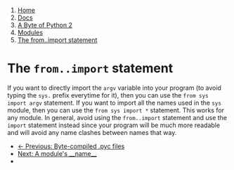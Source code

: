 <!-- -
Title: A Byte of Python 2: The from..import statement
Author: Swaroop C H
Editor: Marios Zindilis
First Published: 2003
Last Updated: 2014-02-16
- -->

<ol class='breadcrumb' itemprop='breadcrumb'>
        <li><a href="/">Home</a></li>
        <li><a href="/docs/">Docs</a></li>
        <li><a href="/docs/a-byte-of-python-2/">A Byte of Python 2</a></li>
        <li><a href="/docs/a-byte-of-python-2/modules/">Modules</a></li>
        <li><a href="/docs/a-byte-of-python-2/modules/the-from-import-statement.html">The from..import statement</a></li>
</ol>

The `from..import` statement
============================

If you want to directly import the `argv` variable into your program 
(to avoid typing the `sys.` prefix everytime for it), then you can use 
the `from sys import argv` statement. If you want to import all the 
names used in the `sys` module, then you can use the `from sys import *` 
statement. This works for any module. In general, avoid using the 
`from..import` statement and use the `import` statement instead since 
your program will be much more readable and will avoid any name clashes 
between names that way. 

<ul class='pager'>
        <li class='previous'><a href='/docs/a-byte-of-python-2/modules/byte-compiled-pyc-files.html'>&larr; Previous: Byte-compiled .pyc files</a></li>
	<li class='next'><a href='/docs/a-byte-of-python-2/modules/a-modules-name.html'>Next: A module's __name__</a><li>
</ul>
